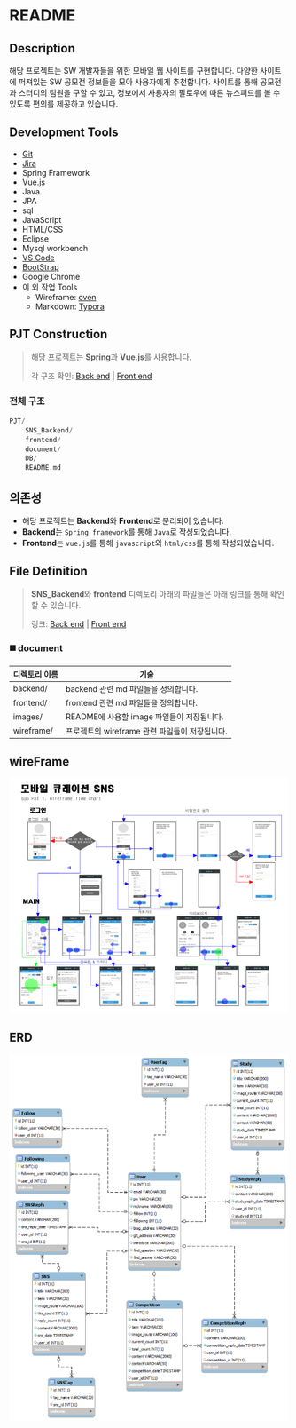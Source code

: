 # README

## Description

해당 프로젝트는 SW 개발자들을 위한 모바일 웹 사이트를 구현합니다. 다양한 사이트에 퍼져있는 SW 공모전 정보들을 모아 사용자에게 추천합니다. 사이트를 통해 공모전과 스터디의 팀원을 구할 수 있고, 정보에서 사용자의 팔로우에 따른 뉴스피드를 볼 수 있도록 편의를 제공하고 있습니다.



## Development Tools

- [Git](https://about.gitlab.com/)
- [Jira](https://www.atlassian.com/ko/software/jira)
- Spring Framework
- Vue.js
- Java
- JPA
- sql
- JavaScript
- HTML/CSS
- Eclipse
- Mysql workbench
- [VS Code](https://code.visualstudio.com/)
- [BootStrap](https://bootstrap-vue.org/)
- Google Chrome
- 이 외 작업 Tools
  - Wireframe: [oven](https://ovenapp.io/) 
  - Markdown: [Typora](https://typora.io/)



## PJT Construction

> 해당 프로젝트는 **Spring**과 **Vue.js**를 사용합니다.
>
> 각 구조 확인: [Back end](../document/backend/Backend_Construction.md/#directory) | [Front end](../document/frontend/Frontend_Construction.md/#directory)

### 전체 구조

```python
PJT/
	SNS_Backend/
	frontend/
	document/
	DB/
	README.md
```



## 의존성

- 해당 프로젝트는 **Backend**와 **Frontend**로 분리되어 있습니다.
- **Backend**는 `Spring framework`를 통해 `Java`로 작성되었습니다.
- **Frontend**는 `vue.js`를 통해 `javascript`와 `html/css`를 통해 작성되었습니다.



## File Definition

> **SNS_Backend**와 **frontend** 디렉토리 아래의 파일들은 아래 링크를 통해 확인할 수 있습니다.
>
> 링크: [Back end](../document/backend/Backend_Construction.md/#file-definition) | [Front end](../document/frontend/Frontend_Construction.md/#file-definition)

### :black_medium_square: document

| 디렉토리 이름 | 기술                                           |
| ------------- | ---------------------------------------------- |
| backend/      | backend 관련 md 파일들을 정의합니다.           |
| frontend/     | frontend 관련 md 파일들을 정의합니다.          |
| images/       | README에 사용할 image 파일들이 저장됩니다.     |
| wireframe/    | 프로젝트의 wireframe 관련 파일들이 저장됩니다. |



## wireFrame

![wireFrame](./document/images/wireframe.png)



## ERD

![ERD](./document/images/ERD.png)